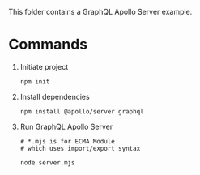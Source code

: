 This folder contains a GraphQL Apollo Server example.


# Commands

1. Initiate project

    ``` shell
    npm init
    ```

2. Install dependencies

    ``` shell
    npm install @apollo/server graphql
    ```

3. Run GraphQL Apollo Server

    ``` shell
    # *.mjs is for ECMA Module
    # which uses import/export syntax
    
    node server.mjs
    ```

